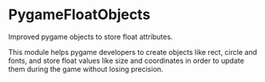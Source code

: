 # PygameFloatObjects

Improved pygame objects to store float attributes.

This module helps pygame developers to create objects like rect, circle and fonts, and store float values like size and coordinates in order to update them during the game without losing precision.

